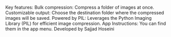 Key features:
Bulk compression: Compress a folder of images at once.
Customizable output: Choose the destination folder where the compressed images will be saved.
Powered by PIL: Leverages the Python Imaging Library (PIL) for efficient image compression.
App Instructions: You can find them in the app menu.
Developed by Sajjad Hoseini
